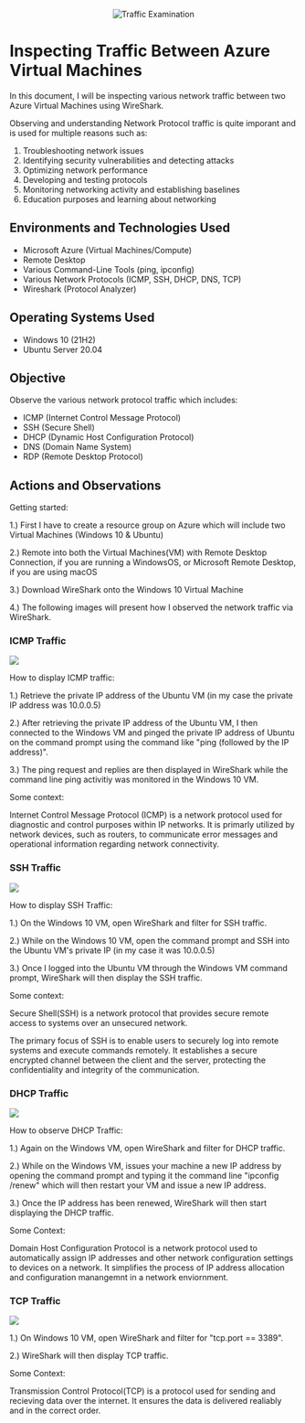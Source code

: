 <p align="center">
<img src="https://i.imgur.com/Ua7udoS.png" alt="Traffic Examination"/>
</p>

<h1>Inspecting Traffic Between Azure Virtual Machines</h1>

In this document, I will be inspecting various network traffic between two Azure Virtual Machines using WireShark.

Observing and understanding Network Protocol traffic is quite imporant and is used for multiple reasons such as:

1. Troubleshooting network issues
2. Identifying security vulnerabilities and detecting attacks
3. Optimizing network performance
4. Developing and testing protocols
5. Monitoring networking activity and establishing baselines
6. Education purposes and learning about networking

<h2>Environments and Technologies Used</h2>

- Microsoft Azure (Virtual Machines/Compute)
- Remote Desktop
- Various Command-Line Tools (ping, ipconfig) 
- Various Network Protocols (ICMP, SSH, DHCP, DNS, TCP)
- Wireshark (Protocol Analyzer)

<h2>Operating Systems Used </h2>

- Windows 10 (21H2)
- Ubuntu Server 20.04

<h2>Objective</h2>

Observe the various network protocol traffic which includes:

- ICMP (Internet Control Message Protocol)
- SSH (Secure Shell)
- DHCP (Dynamic Host Configuration Protocol)
- DNS (Domain Name System)
- RDP (Remote Desktop Protocol)

<h2>Actions and Observations</h2>

<p>
Getting started:

1.) First I have to create a resource group on Azure which will include two Virtual Machines (Windows 10 & Ubuntu)

2.) Remote into both the Virtual Machines(VM) with Remote Desktop Connection, if you are running a WindowsOS, or Microsoft Remote Desktop, if you are using macOS

3.) Download WireShark onto the Windows 10 Virtual Machine

4.) The following images will present how I observed the network traffic via WireShark.
</p>

<h3>ICMP Traffic</h3>  

<p>
<img src="https://imgur.com/xB3LRcI.png" 
     </p>

 <p>
 How to display ICMP traffic:
    
 1.) Retrieve the private IP address of the Ubuntu VM (in my case the private IP address was 10.0.0.5)

 2.) After retrieving the private IP address of the Ubuntu VM, I then connected to the Windows VM and pinged the private IP address of Ubuntu on the command prompt using the command like "ping (followed by the IP address)".
  
 3.) The ping request and replies are then displayed in WireShark while the command line ping activitiy was monitored in the Windows 10 VM.
  
Some context:
  
Internet Control Message Protocol (ICMP) is a network protocol used for diagnostic and control purposes within IP networks. It is primarly utilized by network devices, such as routers, to communicate error messages and operational information regarding network connectivity. 
</p>     

<h3>SSH Traffic</h3>

<p>
<img src="https://imgur.com/cWYhgkr.png"
</p>

<p>     
How to display SSH Traffic:
     
1.) On the Windows 10 VM, open WireShark and filter for SSH traffic.
 
2.) While on the Windows 10 VM, open the command prompt and SSH into the Ubuntu VM's private IP (in my case it was 10.0.0.5)
    
3.) Once I logged into the Ubuntu VM through the Windows VM command prompt, WireShark will then display the SSH traffic.
    
Some context:

Secure Shell(SSH) is a network protocol that provides secure remote access to systems over an unsecured network.
     
The primary focus of SSH is to enable users to securely log into remote systems and execute commands remotely. It establishes a secure encrypted channel between the client and the server, protecting the confidentiality and integrity of the communication. 
</p>     
 
<h3>DHCP Traffic</h3>

<p>
<img src=https://imgur.com/0wfF21K.png"
</p>
                                          
<p>
How to observe DHCP Traffic:

1.) Again on the Windows VM, open WireShark and filter for DHCP traffic.

2.) While on the Windows VM, issues your machine a new IP address by opening the command prompt and typing it the command line "ipconfig /renew" which will then restart your VM and issue a new IP address.

3.) Once the IP address has been renewed, WireShark will then start displaying the DHCP traffic. 
 
Some Context: 
                                                                                                                                                
Domain Host Configuration Protocol is a network protocol used to automatically assign IP addresses and other network configuration settings to devices on a  network. It simplifies the process of IP address allocation and configuration manangemnt in a network enviornment. 
</p>

<h3>TCP Traffic</h3>                                                                                                                                               
<p>
<img src=https://imgur.com/pGzBryt.png"
</p>
    
<p>
1.) On Windows 10 VM, open WireShark and filter for "tcp.port == 3389".
     
2.) WireShark will then display TCP traffic. 
     
Some Context:

Transmission Control Protocol(TCP) is a protocol used for sending and recieving data over the internet. It ensures the data is delivered realiably and in the correct order. 
</p>

   

          
                                                                                                                                                
                                                                                                                                                
